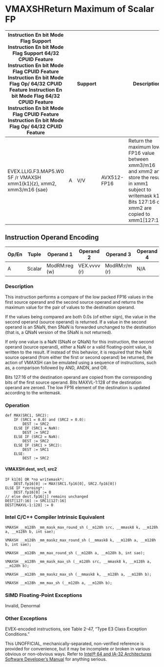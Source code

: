 # VMAXSH**Return Maximum of Scalar FP**

| Instruction En bit Mode Flag Support Instruction En bit Mode Flag Support 64/32 CPUID Feature Instruction En bit Mode Flag CPUID Feature Instruction En bit Mode Flag Op/ 64/32 CPUID Feature Instruction En bit Mode Flag 64/32 CPUID Feature Instruction En bit Mode Flag CPUID Feature Instruction En bit Mode Flag Op/ 64/32 CPUID Feature |     | Support |             | Description                                                                                                                                                       |
| ---------------------------------------------------------------------------------------------------------------------------------------------------------------------------------------------------------------------------------------------------------------------------------------------------------------------------------------------- | --- | ------- | ----------- | ----------------------------------------------------------------------------------------------------------------------------------------------------------------- |
| EVEX.LLIG.F3.MAP5.W0 5F /r VMAXSH xmm1{k1}{z}, xmm2, xmm3/m16 {sae}                                                                                                                                                                                                                                                                            | A   | V/V     | AVX512-FP16 | Return the maximum low FP16 value between xmm3/m16 and xmm2 and store the result in xmm1 subject to writemask k1. Bits 127:16 of xmm2 are copied to xmm1[127:16]. |

## Instruction Operand Encoding

| Op/En | Tuple  | Operand 1     | Operand 2    | Operand 3     | Operand 4 |
| ----- | ------ | ------------- | ------------ | ------------- | --------- |
| A     | Scalar | ModRM:reg (w) | VEX.vvvv (r) | ModRM:r/m (r) | N/A       |

### Description

This instruction performs a compare of the low packed FP16 values in the first source operand and the second source operand and returns the maximum value for the pair of values to the destination operand.

If the values being compared are both 0.0s (of either sign), the value in the second operand (source operand) is returned. If a value in the second operand is an SNaN, then SNaN is forwarded unchanged to the destination (that is, a QNaN version of the SNaN is not returned).

If only one value is a NaN (SNaN or QNaN) for this instruction, the second operand (source operand), either a NaN or a valid floating-point value, is written to the result. If instead of this behavior, it is required that the NaN source operand (from either the first or second operand) be returned, the action of VMAXSH can be emulated using a sequence of instructions, such as, a comparison followed by AND, ANDN, and OR.

Bits 127:16 of the destination operand are copied from the corresponding bits of the first source operand. Bits MAXVL-1:128 of the destination operand are zeroed. The low FP16 element of the destination is updated according to the writemask.

### Operation

```
def MAX(SRC1, SRC2):
    IF (SRC1 = 0.0) and (SRC2 = 0.0):
        DEST := SRC2
    ELSE IF (SRC1 = NaN):
        DEST := SRC2
    ELSE IF (SRC2 = NaN):
        DEST := SRC2
    ELSE IF (SRC1 > SRC2):
        DEST := SRC1
    ELSE:
        DEST := SRC2

```

#### VMAXSH dest, src1, src2

```
IF k1[0] OR *no writemask*:
    DEST.fp16[0] := MAX(SRC1.fp16[0], SRC2.fp16[0])
ELSE IF *zeroing*:
    DEST.fp16[0] := 0
// else dest.fp16[j] remains unchanged
DEST[127:16] := SRC1[127:16]
DEST[MAXVL-1:128] := 0

```

### Intel C/C++ Compiler Intrinsic Equivalent

```
VMAXSH __m128h _mm_mask_max_round_sh (__m128h src, __mmask8 k, __m128h a, __m128h b, int sae);

```

```
VMAXSH __m128h _mm_maskz_max_round_sh (__mmask8 k, __m128h a, __m128h b, int sae);

```

```
VMAXSH __m128h _mm_max_round_sh (__m128h a, __m128h b, int sae);

```

```
VMAXSH __m128h _mm_mask_max_sh (__m128h src, __mmask8 k, __m128h a, __m128h b);

```

```
VMAXSH __m128h _mm_maskz_max_sh (__mmask8 k, __m128h a, __m128h b);

```

```
VMAXSH __m128h _mm_max_sh (__m128h a, __m128h b);

```

### SIMD Floating-Point Exceptions

Invalid, Denormal

### Other Exceptions

EVEX-encoded instructions, see Table 2-47, “Type E3 Class Exception Conditions.”

This UNOFFICIAL, mechanically-separated, non-verified reference is provided for convenience, but it may be
incomplete or broken in various obvious or non-obvious
ways. Refer to [Intel® 64 and IA-32 Architectures Software Developer’s Manual](https://software.intel.com/en-us/download/intel-64-and-ia-32-architectures-sdm-combined-volumes-1-2a-2b-2c-2d-3a-3b-3c-3d-and-4) for anything serious.
